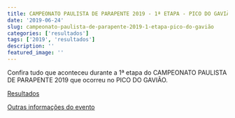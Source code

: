 ```yaml
---
title: CAMPEONATO PAULISTA DE PARAPENTE 2019 - 1ª ETAPA - PICO DO GAVIÃO
date: '2019-06-24'
slug: campeonato-paulista-de-parapente-2019-1-etapa-pico-do-gavião
categories: ['resultados']
tags: ['2019', 'resultados']
description: ''
featured_image: ''
---
```


Confira tudo que aconteceu durante a 1ª etapa do CAMPEONATO PAULISTA DE PARAPENTE 2019 que ocorreu no PICO DO GAVIÃO.

<a href="https://sistema.cbvl.com.br/evento/resultado/275" target="_blank">Resultados</a>

<a href="http://eventos.cbvl.esp.br/pt/eventos-realizados/308-original-1-etapa-do-paulista-de-parapente-2019-pico-do-gaviao-mg" target="_blank">Outras informações do evento</a>